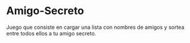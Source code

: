 # Amigo-Secreto
Juego que consiste en cargar una lista con nombres de amigos y sortea entre todos ellos a tu amigo secreto.
